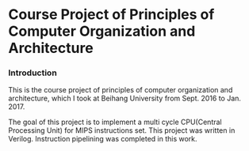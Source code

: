 # Course Project of Principles of Computer Organization and Architecture

### Introduction

This is the course project of principles of computer organization and architecture, which I took at Beihang University from Sept. 2016 to Jan. 2017. 

The goal of this project is to implement a multi cycle CPU(Central Processing Unit) for MIPS instructions set. This project was written in Verilog. Instruction pipelining was completed in this work.





